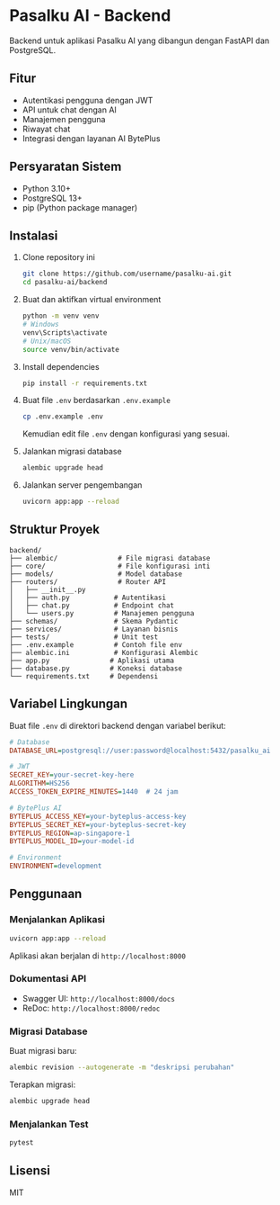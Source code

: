 # Pasalku AI - Backend

Backend untuk aplikasi Pasalku AI yang dibangun dengan FastAPI dan PostgreSQL.

## Fitur

- Autentikasi pengguna dengan JWT
- API untuk chat dengan AI
- Manajemen pengguna
- Riwayat chat
- Integrasi dengan layanan AI BytePlus

## Persyaratan Sistem

- Python 3.10+
- PostgreSQL 13+
- pip (Python package manager)

## Instalasi

1. Clone repository ini

   ```bash
   git clone https://github.com/username/pasalku-ai.git
   cd pasalku-ai/backend
   ```

2. Buat dan aktifkan virtual environment

   ```bash
   python -m venv venv
   # Windows
   venv\Scripts\activate
   # Unix/macOS
   source venv/bin/activate
   ```

3. Install dependencies

   ```bash
   pip install -r requirements.txt
   ```

4. Buat file `.env` berdasarkan `.env.example`

   ```bash
   cp .env.example .env
   ```

   Kemudian edit file `.env` dengan konfigurasi yang sesuai.

5. Jalankan migrasi database

   ```bash
   alembic upgrade head
   ```

6. Jalankan server pengembangan

   ```bash
   uvicorn app:app --reload
   ```

## Struktur Proyek

```text
backend/
├── alembic/               # File migrasi database
├── core/                  # File konfigurasi inti
├── models/                # Model database
├── routers/               # Router API
│   ├── __init__.py
│   ├── auth.py           # Autentikasi
│   ├── chat.py           # Endpoint chat
│   └── users.py          # Manajemen pengguna
├── schemas/              # Skema Pydantic
├── services/             # Layanan bisnis
├── tests/                # Unit test
├── .env.example          # Contoh file env
├── alembic.ini           # Konfigurasi Alembic
├── app.py               # Aplikasi utama
├── database.py          # Koneksi database
└── requirements.txt     # Dependensi
```

## Variabel Lingkungan

Buat file `.env` di direktori backend dengan variabel berikut:

```ini
# Database
DATABASE_URL=postgresql://user:password@localhost:5432/pasalku_ai

# JWT
SECRET_KEY=your-secret-key-here
ALGORITHM=HS256
ACCESS_TOKEN_EXPIRE_MINUTES=1440  # 24 jam

# BytePlus AI
BYTEPLUS_ACCESS_KEY=your-byteplus-access-key
BYTEPLUS_SECRET_KEY=your-byteplus-secret-key
BYTEPLUS_REGION=ap-singapore-1
BYTEPLUS_MODEL_ID=your-model-id

# Environment
ENVIRONMENT=development
```

## Penggunaan

### Menjalankan Aplikasi

```bash
uvicorn app:app --reload
```

Aplikasi akan berjalan di `http://localhost:8000`

### Dokumentasi API

- Swagger UI: `http://localhost:8000/docs`
- ReDoc: `http://localhost:8000/redoc`

### Migrasi Database

Buat migrasi baru:

```bash
alembic revision --autogenerate -m "deskripsi perubahan"
```

Terapkan migrasi:

```bash
alembic upgrade head
```

### Menjalankan Test

```bash
pytest
```

## Lisensi

MIT
